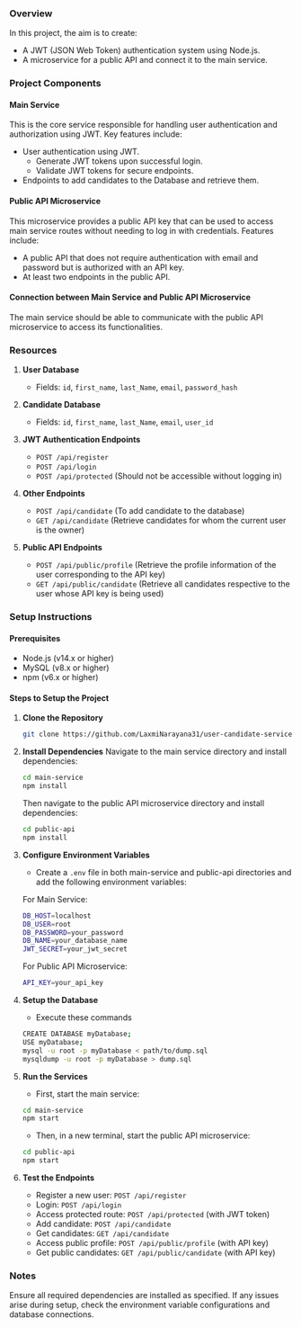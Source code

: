 ### Overview

In this project, the aim is to create:
- A JWT (JSON Web Token) authentication system using Node.js.
- A microservice for a public API and connect it to the main service.

### Project Components

#### Main Service

This is the core service responsible for handling user authentication and authorization using JWT. Key features include:
- User authentication using JWT.
  - Generate JWT tokens upon successful login.
  - Validate JWT tokens for secure endpoints.
- Endpoints to add candidates to the Database and retrieve them.

#### Public API Microservice

This microservice provides a public API key that can be used to access main service routes without needing to log in with credentials. Features include:
- A public API that does not require authentication with email and password but is authorized with an API key.
- At least two endpoints in the public API.

#### Connection between Main Service and Public API Microservice

The main service should be able to communicate with the public API microservice to access its functionalities.

### Resources

1. **User Database**
   - Fields: `id`, `first_name`, `last_Name`, `email`, `password_hash`

2. **Candidate Database**
   - Fields: `id`, `first_name`, `last_Name`, `email`, `user_id`

2. **JWT Authentication Endpoints**
   - `POST /api/register`
   - `POST /api/login`
   - `POST /api/protected` (Should not be accessible without logging in)

3. **Other Endpoints**
   
   - `POST /api/candidate` (To add candidate to the database)
   - `GET /api/candidate` (Retrieve candidates for whom the current user is the owner)

4. **Public API Endpoints**
   - `POST /api/public/profile` (Retrieve the profile information of the user corresponding to the API key)
   - `GET /api/public/candidate` (Retrieve all candidates respective to the user whose API key is being used)

### Setup Instructions

#### Prerequisites

- Node.js (v14.x or higher)
- MySQL (v8.x or higher)
- npm (v6.x or higher)

#### Steps to Setup the Project

1. **Clone the Repository**

   ```sh
   git clone https://github.com/LaxmiNarayana31/user-candidate-service-api.git
   ```

2. **Install Dependencies**
    Navigate to the main service directory and install dependencies:
    ```sh
    cd main-service
    npm install
    ```
    Then navigate to the public API microservice directory and install dependencies:
    ```sh
    cd public-api
    npm install
    ```

3. **Configure Environment Variables**
    - Create a `.env` file in both main-service and public-api directories and add the following environment variables:

    For Main Service:
    ```sh
    DB_HOST=localhost
    DB_USER=root
    DB_PASSWORD=your_password
    DB_NAME=your_database_name
    JWT_SECRET=your_jwt_secret
    ```

    For Public API Microservice:
    ```sh
    API_KEY=your_api_key
    ```

4. **Setup the Database**
    - Execute these commands
    ```bash
    CREATE DATABASE myDatabase;
    USE myDatabase;
    mysql -u root -p myDatabase < path/to/dump.sql
    mysqldump -u root -p myDatabase > dump.sql
    ```

5. **Run the Services**
    - First, start the main service:
    ```sh
    cd main-service
    npm start
    ```
    - Then, in a new terminal, start the public API microservice:
    ```sh
    cd public-api
    npm start
    ```

6. **Test the Endpoints**
    - Register a new user: `POST /api/register`
    - Login: `POST /api/login`
    - Access protected route: `POST /api/protected` (with JWT token)
    - Add candidate: `POST /api/candidate`
    - Get candidates: `GET /api/candidate`
    - Access public profile: `POST /api/public/profile` (with API key)
    - Get public candidates: `GET /api/public/candidate` (with API key)


### Notes
Ensure all required dependencies are installed as specified.
If any issues arise during setup, check the environment variable configurations and database connections.
